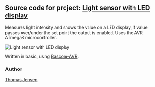 ## Source code for project: [Light sensor with LED display](https://www.uctrl.net/p/75)

Measures light intensity and shows the value on a LED display, if value passes over/under the set point the output is enabled. Uses the AVR ATmega8 microcontroller.

![Light sensor with LED display](https://cdn.uctrl.net/github/modules/75.jpeg)

Written in basic, using [Bascom-AVR](http://www.mcselec.com/).

### Author
[Thomas Jensen](https://www.uctrl.net/@hebron)

